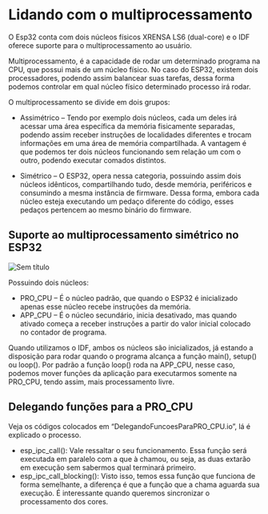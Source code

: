 # Lidando com o multiprocessamento  

O Esp32 conta com dois núcleos físicos XRENSA LS6 (dual-core) e o IDF oferece suporte para o multiprocessamento ao usuário.

Multiprocessamento, é a capacidade de rodar um determinado programa na CPU, que possui mais de um núcleo físico. No caso do ESP32, existem dois processadores, podendo assim balancear suas tarefas, dessa forma podemos controlar em qual núcleo físico determinado processo irá rodar.

O multiprocessamento se divide em dois grupos:

* Assimétrico – Tendo por exemplo dois núcleos, cada um deles irá acessar uma área específica da memória fisicamente separadas, podendo assim receber instruções de localidades diferentes e trocam informações em uma área de memória compartilhada. A vantagem é que podemos ter dois núcleos funcionando sem relação um com o outro, podendo executar comados distintos. 

* Simétrico – O ESP32, opera nessa categoria, possuindo assim dois núcleos idênticos, compartilhando tudo, desde memória, periféricos e consumindo a mesma instância de firmware. Dessa forma, embora cada núcleo esteja executando um pedaço diferente do código, esses pedaços pertencem ao mesmo binário do firmware.

## Suporte ao multiprocessamento simétrico no ESP32

![Sem título](https://user-images.githubusercontent.com/77392769/138317163-c3b5eebb-8e1d-4ae1-9afc-0a8af7c2c282.png)

Possuindo dois núcleos:

* PRO_CPU – É o núcleo padrão, que quando o ESP32 é inicializado apenas esse núcleo recebe instruções da memória. 
* APP_CPU – É o núcleo secundário, inicia desativado, mas quando ativado começa a receber instruções a partir do valor inicial colocado no contador de programa. 

Quando utilizamos o IDF, ambos os núcleos são inicializados, já estando a disposição para rodar quando o programa alcança a função main(), setup() ou loop(). 
Por padrão a função loop() roda na APP_CPU, nesse caso, podemos mover funções da aplicação para executarmos somente na PRO_CPU, tendo assim, mais processamento livre. 

## Delegando funções para a PRO_CPU

Veja os códigos colocados em “DelegandoFuncoesParaPRO_CPU.io”, lá é explicado o processo. 

* esp_ipc_call(): Vale ressaltar o seu funcionamento. Essa função será executada em paralelo com a que à chamou, ou seja, as duas extarão em execução sem sabermos qual terminará primeiro. 
* esp_ipc_call_blocking(): Visto isso, temos essa função que funciona de forma semelhante, a diferença é que a função que a chama aguarda sua execução.  É interessante quando     queremos sincronizar o processamento dos cores.  

